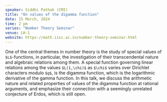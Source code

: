 ```yaml
---
speaker: Siddhi Pathak (CMI)
title: "On values of the digamma function"
date: 15 March, 2024
time: 2 pm
series: "Number Theory Seminar"
venue: LH-1
website: https://math.iisc.ac.in/number-theory-seminar.html
---
```


One of the central themes in number theory is the study of special values of `$L$`-functions, in particular, the investigation of their transcendental nature and algebraic relations among them. A special function governing linear relations among the values `$L(1,\chi)$` as `$\chi$` varies over Dirichlet characters modulo `$q$`, is the digamma function, which is the logarithmic derivative of the gamma function. In this talk, we discuss the arithmetic nature and related properties of values of the digamma function at rational arguments, and emphasize their connection with a seemingly unrelated conjecture of Erdos, which is still open.
